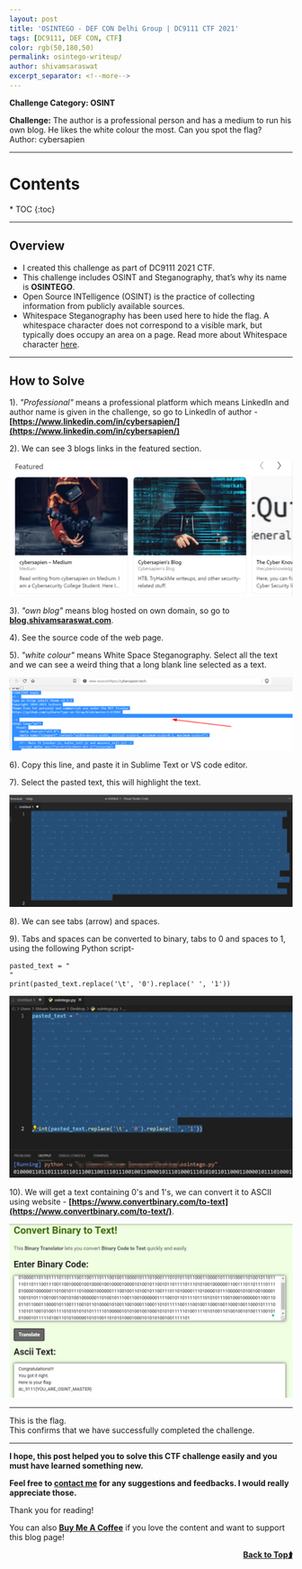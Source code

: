 ```yaml
---
layout: post
title: 'OSINTEGO - DEF CON Delhi Group | DC9111 CTF 2021'
tags: [DC9111, DEF CON, CTF]
color: rgb(50,180,50)
permalink: osintego-writeup/
author: shivamsaraswat
excerpt_separator: <!--more-->
---
```


**Challenge Category: OSINT**

**Challenge:**
The author is a professional person and has a medium to run his own blog. He likes the white colour the most. Can you spot the flag?
<br>Author: cybersapien

<!--more-->

<hr>

<h1 id="contents-">Contents <a name="top"></a></h1>
* TOC
{:toc}

<hr>

## Overview

* I created this challenge as part of DC9111 2021 CTF.
* This challenge includes OSINT and Steganography, that’s why its name is **OSINTEGO**.
* Open Source INTelligence (OSINT) is the practice of collecting information from publicly available sources.
* Whitespace Steganography has been used here to hide the flag. A whitespace character does not correspond to a visible mark, but typically does occupy an area on a page. Read more about Whitespace character [here](https://en.wikipedia.org/wiki/Whitespace_character).

<hr>

## How to Solve 

1). *"Professional"* means a professional platform which means LinkedIn and author name is given in the challenge, so go to LinkedIn of author - **[https://www.linkedin.com/in/cybersapien/](https://www.linkedin.com/in/cybersapien/)**

2). We can see 3 blogs links in the featured section.
<center><img src="/assets/img/ctf/dc9111-2021/featured-section.png" alt="Featured Section"></center>

3). *"own blog"* means blog hosted on own domain, so go to **[blog.shivamsaraswat.com](https://blog.shivamsaraswat.com)**.

4). See the source code of the web page. 

5). *"white colour"* means White Space Steganography. Select all the text and we can see a weird thing that a long blank line selected as a text. 
<center><img src="/assets/img/ctf/dc9111-2021/source-code.png" alt="Featured Section"></center>

6). Copy this line, and paste it in Sublime Text or VS code editor.

7). Select the pasted text, this will highlight the text.
<center><img src="/assets/img/ctf/dc9111-2021/selected-text.png" alt="Featured Section"></center>

8).	We can see tabs (arrow) and spaces.

9).	Tabs and spaces can be converted to binary, tabs to 0 and spaces to 1, using the following Python script- 

```
pasted_text = "	 				  	  	    	  	   		  		   	   		 		  				 	   	 			   	 	 	  	  			  				 	   	 			  	 		 	  	    	  	   		   		  		 				 		 				 		 				 				 	 		 	  		 	  	    	   	 	 		 						  		   	  	    	   	 				 						  	 		 	   	 				 						   		 		  	 		 	  		   	  	 				   	 				 	   					 	 		 		 				  		 	 	   		 		  		 	 		 						  	 		 	   		  		 						    		 	  	    	   	 	 	   		 			 						  		  		  	  			  				 	  		   		 	  	 				 	 		  		 			  			  	 	     		   		 		  			 		  			 		  			 	    	  	 	  		 	 		    	 	 	 	 	 	     	 					 	 	 		 		 			 	 	 	     	 		    	 	 		  	 		 		 	 		   		 	 	 			 	     	 		  	 	 					 	 	 		  	 	 	 			 			 	 	 	 		 		     	 "
print(pasted_text.replace('\t', '0').replace(' ', '1'))
```
<center><img src="/assets/img/ctf/dc9111-2021/python-script.png" alt="Featured Section"></center>

10). We will get a text containing 0's and 1's, we can convert it to ASCII using website - **[https://www.convertbinary.com/to-text](https://www.convertbinary.com/to-text/)**.
<center><img src="/assets/img/ctf/dc9111-2021/convert-to-text.png" alt="Featured Section"></center>


<hr>

This is the flag.<br>
This confirms that we have successfully completed the challenge.

<hr>

**I hope, this post helped you to solve this CTF challenge easily and you must have learned something new.**

**Feel free to [contact me](/contact/) for any suggestions and feedbacks. I would really appreciate those.**

Thank you for reading!

You can also **[Buy Me A Coffee](https://www.buymeacoffee.com/cybersapien)** if you love the content and want to support this blog page!

<script type="text/javascript" src="https://cdnjs.buymeacoffee.com/1.0.0/button.prod.min.js" data-name="bmc-button" data-slug="cybersapien" data-color="#FFDD00" data-emoji=""  data-font="Cookie" data-text="Buy me a coffee" data-outline-color="#000000" data-font-color="#000000" data-coffee-color="#ffffff" ></script>

<a href="#top" style="float: right"><strong>Back to Top⮭</strong> </a>